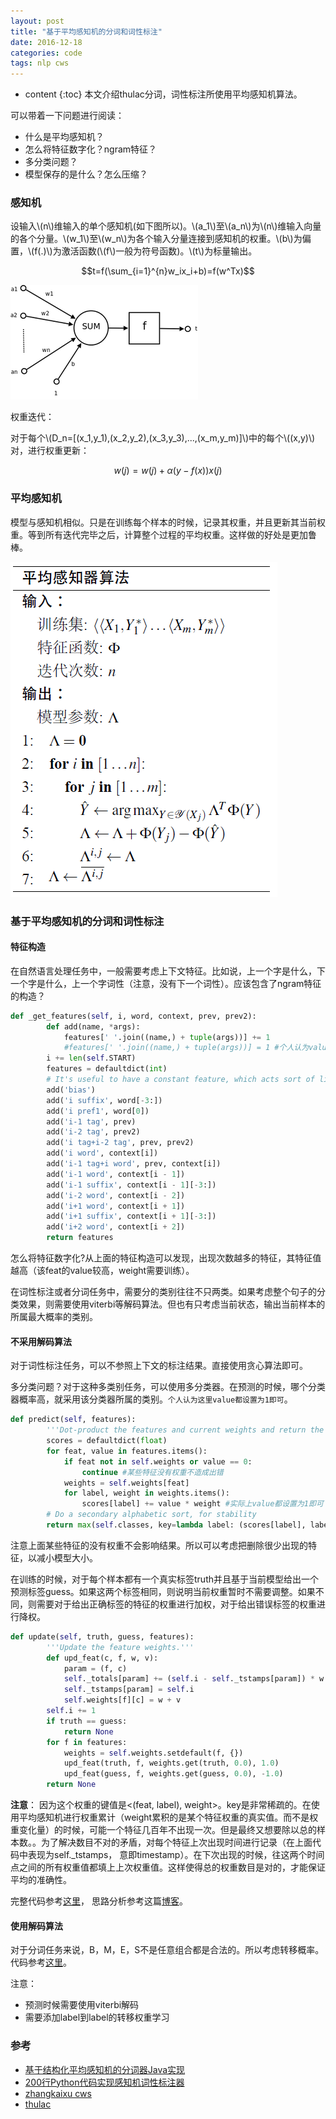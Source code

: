 ```yaml
---
layout: post
title: "基于平均感知机的分词和词性标注"
date: 2016-12-18
categories: code
tags: nlp cws
---
```

* content
{:toc}
本文介绍thulac分词，词性标注所使用平均感知机算法。

可以带着一下问题进行阅读：

* 什么是平均感知机？
* 怎么将特征数字化？ngram特征？
* 多分类问题？
* 模型保存的是什么？怎么压缩？


### 感知机

设输入\\(n\\)维输入的单个感知机(如下图所以)。\\(a_1\\)至\\(a_n\\)为\\(n\\)维输入向量的各个分量。\\(w_1\\)至\\(w_n\\)为各个输入分量连接到感知机的权重。\\(b\\)为偏置，\\(f(.)\\)为激活函数(\\(f\\)一般为符号函数)。\\(t\\)为标量输出。

$$t=f(\sum_{i=1}^{n}w_ix_i+b)=f(w^Tx)$$

![](/assets/ap_cws/perceptron.png)

权重迭代：

对于每个\\(D_n=[(x_1,y_1),(x_2,y_2),(x_3,y_3),...,(x_m,y_m)]\\)中的每个\\((x,y)\\)对，进行权重更新：

$$w(j)=w(j)+\alpha(y-f(x))x(j)$$

### 平均感知机

模型与感知机相似。只是在训练每个样本的时候，记录其权重，并且更新其当前权重。等到所有迭代完毕之后，计算整个过程的平均权重。这样做的好处是更加鲁棒。

![](/assets/ap_cws/ap.png)

### 基于平均感知机的分词和词性标注

#### 特征构造

在自然语言处理任务中，一般需要考虑上下文特征。比如说，上一个字是什么，下一个字是什么，上一个字词性（注意，没有下一个词性）。应该包含了ngram特征的构造？

```python
def _get_features(self, i, word, context, prev, prev2):
        def add(name, *args):
            features[' '.join((name,) + tuple(args))] += 1
            #features[' '.join((name,) + tuple(args))] = 1 #个人认为value直接设置为1即可
        i += len(self.START)
        features = defaultdict(int)
        # It's useful to have a constant feature, which acts sort of like a prior
        add('bias')
        add('i suffix', word[-3:])
        add('i pref1', word[0])
        add('i-1 tag', prev)
        add('i-2 tag', prev2)
        add('i tag+i-2 tag', prev, prev2)
        add('i word', context[i])
        add('i-1 tag+i word', prev, context[i])
        add('i-1 word', context[i - 1])
        add('i-1 suffix', context[i - 1][-3:])
        add('i-2 word', context[i - 2])
        add('i+1 word', context[i + 1])
        add('i+1 suffix', context[i + 1][-3:])
        add('i+2 word', context[i + 2])
        return features
```

怎么将特征数字化?从上面的特征构造可以发现，出现次数越多的特征，其特征值越高（该feat的value较高，weight需要训练）。

在词性标注或者分词任务中，需要分的类别往往不只两类。如果考虑整个句子的分类效果，则需要使用viterbi等解码算法。但也有只考虑当前状态，输出当前样本的所属最大概率的类别。

#### 不采用解码算法

对于词性标注任务，可以不参照上下文的标注结果。直接使用贪心算法即可。

多分类问题？对于这种多类别任务，可以使用多分类器。在预测的时候，哪个分类器概率高，就采用该分类器所属的类别。`个人认为这里value都设置为1即可`。

```python
def predict(self, features):
        '''Dot-product the features and current weights and return the best label.'''
        scores = defaultdict(float)
        for feat, value in features.items():
            if feat not in self.weights or value == 0:
                continue #某些特征没有权重不造成出错
            weights = self.weights[feat]
            for label, weight in weights.items():
                scores[label] += value * weight #实际上value都设置为1即可？
        # Do a secondary alphabetic sort, for stability
        return max(self.classes, key=lambda label: (scores[label], label))
```

注意上面某些特征的没有权重不会影响结果。所以可以考虑把删除很少出现的特征，以减小模型大小。

在训练的时候，对于每个样本都有一个真实标签truth并且基于当前模型给出一个预测标签guess。如果这两个标签相同，则说明当前权重暂时不需要调整。如果不同，则需要对于给出正确标签的特征的权重进行加权，对于给出错误标签的权重进行降权。

```python
def update(self, truth, guess, features):
        '''Update the feature weights.'''
        def upd_feat(c, f, w, v):
            param = (f, c)
            self._totals[param] += (self.i - self._tstamps[param]) * w
            self._tstamps[param] = self.i
            self.weights[f][c] = w + v
        self.i += 1
        if truth == guess:
            return None
        for f in features:
            weights = self.weights.setdefault(f, {})
            upd_feat(truth, f, weights.get(truth, 0.0), 1.0)
            upd_feat(guess, f, weights.get(guess, 0.0), -1.0)
        return None
```

**注意**： 因为这个权重的键值是<(feat, label), weight>。key是非常稀疏的。在使用平均感知机进行权重累计（weight累积的是某个特征权重的真实值。而不是权重变化量）的时候，可能一个特征几百年不出现一次。但是最终又想要除以总的样本数。。为了解决数目不对的矛盾，对每个特征上次出现时间进行记录（在上面代码中表现为self.\_tstamps， 意即timestamp）。在下次出现的时候，往这两个时间点之间的所有权重值都填上上次权重值。这样使得总的权重数目是对的，才能保证平均的准确性。

完整代码参考[这里](https://github.com/hankcs/AveragedPerceptronPython)， 思路分析参考这篇[博客](http://www.hankcs.com/nlp/averaged-perceptron-tagger.html)。

#### 使用解码算法

对于分词任务来说，B，M，E，S不是任意组合都是合法的。所以考虑转移概率。代码参考[这里](https://github.com/zhangkaixu/minitools/blob/master/cws.py)。

注意：

* 预测时候需要使用viterbi解码
* 需要添加label到label的转移权重学习

### 参考

* [基于结构化平均感知机的分词器Java实现](http://www.hankcs.com/nlp/segment/implementation-of-word-segmentation-device-java-based-on-structured-average-perceptron.html)
* [200行Python代码实现感知机词性标注器](http://www.hankcs.com/nlp/averaged-perceptron-tagger.html)
* [zhangkaixu cws](https://github.com/zhangkaixu/minitools/blob/master/cws.py)
* [thulac](https://github.com/thunlp/THULAC)

<script type="text/javascript" src="//cdn.mathjax.org/mathjax/latest/MathJax.js?config=TeX-AMS-MML_HTMLorMML">
